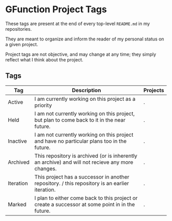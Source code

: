 # GFunction Project Tags

These tags are present at the end of every top-level `README.md` in my repositories.

They are meant to organize and inform the reader of my personal status on a given project.

Project tags are not objective, and may change at any time; they simply reflect what I think about the project.

## Tags
| Tag | Description | Projects |
| --- | ----------- | -------- |
| Active | I am currently working on this project as a priority | . |
| Held | I am not currently working on this project, but plan to come back to it in the near future. | . | 
| Inactive | I am not currently working on this project and have no particular plans too in the future. | . |
| Archived | This repository is archived (or is inherently an archive) and will not recieve any more changes. | . |
| Iteration | This project has a successor in another repository. / this repository is an earlier iteration. | . |
| Marked | I plan to either come back to this project or create a successor at some point in in the future. | . |
